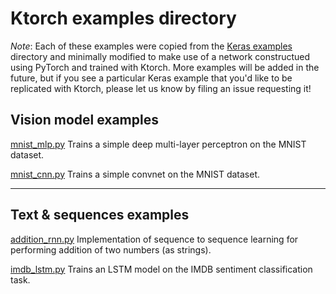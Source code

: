 # Ktorch examples directory

*Note*: Each of these examples were copied from the [Keras examples](https://github.com/keras-team/keras/tree/master/examples) directory and minimally modified to make use of a network constructued using PyTorch and trained with Ktorch. More examples will be added in the future, but if you see a particular Keras example that you'd like to be replicated with Ktorch, please let us know by filing an issue requesting it!

## Vision model examples

[mnist_mlp.py](mnist_mlp.py)
Trains a simple deep multi-layer perceptron on the MNIST dataset.

[mnist_cnn.py](mnist_cnn.py)
Trains a simple convnet on the MNIST dataset.

----

## Text & sequences examples

[addition_rnn.py](addition_rnn.py)
Implementation of sequence to sequence learning for performing addition of two numbers (as strings).

[imdb_lstm.py](imdb_lstm.py)
Trains an LSTM model on the IMDB sentiment classification task.
